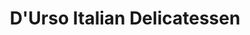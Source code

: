 ---
address: 236 Townsend
title: D'Urso Italian Delicatessen
install_date: September 2012

layout: location
image: "durso_italian.jpg"

latitude: 37.77817
longitude: -122.39385

features:

---